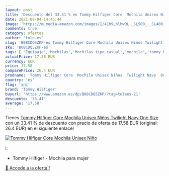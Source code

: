 ```yaml
---
layout: post
title: 'Descuento del 33.41 % en Tommy Hilfiger Core  Mochila Unisex Niño'
date: 2021-08-04 14:45:44
image: 'https://m.media-amazon.com/images/I/41h9LhlhwDL._SL500_._SL400_.jpg'
comments: true
category: ofertas
author: 'tole.es'
slug: 'B08CDQ5ZKP-es Tommy Hilfiger Core Mochila Unisex Niños Twilight Navy One...'
sku: 'B08CDQ5ZKP-es'
tags: [ 'Equipaje','Mochilas','Mochilas tipo casual','mochila','tommy hilfiger','unisex', ]
actualPrice: 17.58 EUR
currency: EUR
price: 17.58
comparePrice: 26.4 EUR
prodname: 'Tommy Hilfiger Core  Mochila Unisex Niños  Twilight Navy  One Size'
country: 'es'
flag: '🇪🇸'
brand: 'Tommy Hilfiger'
buyurl: 'https://www.amazon.es/dp/B08CDQ5ZKP/?tag=tolees-21'
descuento: '33.41'
average: '17.58'
---
```


Tienes [Tommy Hilfiger Core  Mochila Unisex Niños  Twilight Navy  One Size](https://www.amazon.es/dp/B08CDQ5ZKP/?tag=tolees-21) con un 33.41 % de descuento con precio de oferta de 17.58 EUR (original: 26.4 EUR) en el siguiente enlace!

[![Tommy Hilfiger Core  Mochila Unisex Niño](https://m.media-amazon.com/images/I/41h9LhlhwDL._SL500_._SL400_.jpg)](https://www.amazon.es/dp/B08CDQ5ZKP/?tag=tolees-21)

ℹ️:

- Tommy Hilfiger - Mochila para mujer

[🛒 Accede a la oferta!!](https://www.amazon.es/dp/B08CDQ5ZKP/?tag=tolees-21)
